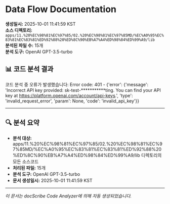 # Data Flow Documentation

**생성일시:** 2025-10-01 11:41:59 KST  
**소스 디렉토리:** `apps/11.%20%EC%98%81%EC%97%85/02.%20%EC%98%81%EC%97%85MD/%EC%A0%95%EC%83%81%EC%83%81%ED%92%88%20%ED%8C%90%EB%A7%A4%ED%98%84%ED%99%A9/lib`  
**분석된 파일 수:** 15개  
**분석 도구:** OpenAI GPT-3.5-turbo

## 📊 코드 분석 결과

코드 분석 중 오류가 발생했습니다: Error code: 401 - {'error': {'message': 'Incorrect API key provided: sk-test-***********ting. You can find your API key at https://platform.openai.com/account/api-keys.', 'type': 'invalid_request_error', 'param': None, 'code': 'invalid_api_key'}}

---

## 🔍 분석 요약

- **분석 대상:** apps/11.%20%EC%98%81%EC%97%85/02.%20%EC%98%81%EC%97%85MD/%EC%A0%95%EC%83%81%EC%83%81%ED%92%88%20%ED%8C%90%EB%A7%A4%ED%98%84%ED%99%A9/lib 디렉토리의 모든 소스코드
- **처리된 파일:** 15개
- **분석 도구:** OpenAI GPT-3.5-turbo
- **문서 생성일시:** 2025-10-01 11:41:59 KST

---
*이 문서는 docScribe Code Analyzer에 의해 자동 생성되었습니다.*
